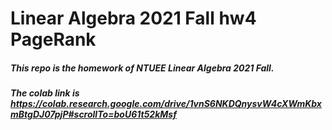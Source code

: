 # Linear Algebra 2021 Fall hw4 PageRank
##### This repo is the homework of NTUEE Linear Algebra 2021 Fall.
##### The colab link is https://colab.research.google.com/drive/1vnS6NKDQnysvW4cXWmKbxmBtgDJ07pjP#scrollTo=boU61t52kMsf
